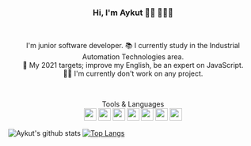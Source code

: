 <h3 align="center"> Hi, I'm Aykut 🙋‍♂️ 👨🏽‍💻 <br>
</h3> <br>

<p align="center">
I'm junior software developer.
📚 I currently study in the Industrial Automation Technologies area. <br>
🎯 My 2021 targets; improve my English, be an expert on JavaScript. <br>
👨‍💻 I'm currently don't work on any project. <br>
</p> <br>

<p align="center">
Tools & Languages <br>
<img height="25" src="https://cdn.jsdelivr.net/npm/simple-icons@v3/icons/javascript.svg">
<img height="25" src="https://cdn.jsdelivr.net/npm/simple-icons@v3/icons/visualstudiocode.svg">
<img height="25" src="https://cdn.jsdelivr.net/npm/simple-icons@v3/icons/node-dot-js.svg">
<img height="25" src="https://cdn.jsdelivr.net/npm/simple-icons@v3/icons/react.svg">
<img height="25" src="https://cdn.jsdelivr.net/npm/simple-icons@v3/icons/npm.svg">
<img height="25" src="https://cdn.jsdelivr.net/npm/simple-icons@v3/icons/git.svg">
<img height="25" src="https://cdn.jsdelivr.net/npm/simple-icons@v3/icons/vim.svg">
</p>

![Aykut's github stats](https://github-readme-stats.vercel.app/api?username=aykutkorkmaz1&bg_color=30,e96443,904e95&title_color=fff&text_color=fff)
[![Top Langs](https://github-readme-stats.vercel.app/api/top-langs/?username=aykutkorkmaz1&layout=compact)](https://github.com/anuraghazra/github-readme-stats)